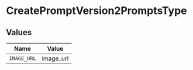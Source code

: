 # CreatePromptVersion2PromptsType


## Values

| Name        | Value       |
| ----------- | ----------- |
| `IMAGE_URL` | image_url   |